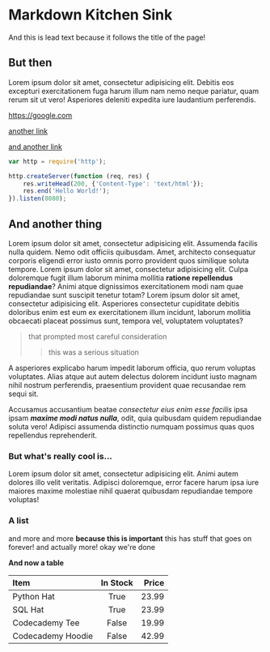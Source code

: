  # Markdown Kitchen Sink
 And this is lead text because it follows the title of the page!

 ## But then
 Lorem ipsum dolor sit amet, consectetur adipisicing elit. Debitis eos excepturi exercitationem fuga harum illum
 nam nemo neque pariatur, quam rerum sit ut vero! Asperiores deleniti expedita iure laudantium perferendis.

 https://google.com

 [another link](https://google.com)

 [and another link](https://google.com)

 ```javascript
 var http = require('http');

 http.createServer(function (req, res) {
     res.writeHead(200, {'Content-Type': 'text/html'});
     res.end('Hello World!');
 }).listen(8080);
 ```

 ## And another thing
 Lorem ipsum dolor sit amet, consectetur adipisicing elit. Assumenda facilis nulla quidem. Nemo odit
 officiis quibusdam. Amet, architecto consequatur corporis eligendi error iusto omnis porro provident quos
 similique soluta tempore. Lorem ipsum dolor sit amet, consectetur adipisicing elit. Culpa doloremque
 fugit illum laborum minima mollitia __ratione repellendus repudiandae__? Animi atque dignissimos exercitationem
 modi nam quae repudiandae sunt suscipit tenetur totam? Lorem ipsum dolor sit amet, consectetur adipisicing elit.
 Asperiores consectetur cupiditate debitis doloribus enim est eum ex exercitationem illum incidunt, laborum
 mollitia obcaecati placeat possimus sunt, tempora vel, voluptatem voluptates?

 > that prompted most careful consideration
 >> this was a serious situation

 A asperiores explicabo harum impedit laborum officia, quo rerum voluptas voluptates. Alias atque aut autem
 delectus dolorem incidunt iusto magnam nihil nostrum perferendis, praesentium provident quae recusandae rem
 sequi sit.

 Accusamus accusantium beatae _consectetur eius enim esse facilis_ ipsa ipsam ***maxime modi natus nulla***,
 odit,
 quia quibusdam quidem repudiandae soluta vero! Adipisci assumenda distinctio numquam possimus quas quos
 repellendus reprehenderit.


 ### But what's really cool is...
 Lorem ipsum dolor sit amet, consectetur adipisicing elit. Animi autem dolores illo velit veritatis. Adipisci
 doloremque, error facere harum ipsa iure maiores maxime molestiae nihil quaerat quibusdam repudiandae tempore
 voluptas!

 ### A list

 and more
 and more **because this is important**
 this has stuff
 that goes on
 forever!
 and actually more!
 okay we're done

**And now a table**

| Item              | In Stock | Price |
|:------------------|:--------:|------:|
| Python Hat        |   True   | 23.99 |
| SQL Hat           |   True   | 23.99 |
| Codecademy Tee    |  False   | 19.99 |
| Codecademy Hoodie |  False   | 42.99 |